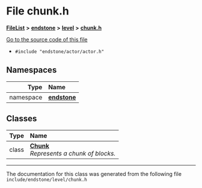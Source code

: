 

# File chunk.h



[**FileList**](files.md) **>** [**endstone**](dir_6cf277b678674f97c7a2b6b3b2447b33.md) **>** [**level**](dir_8e239ca1e5fd0d936d66a30330d3a329.md) **>** [**chunk.h**](chunk_8h.md)

[Go to the source code of this file](chunk_8h_source.md)



* `#include "endstone/actor/actor.h"`













## Namespaces

| Type | Name |
| ---: | :--- |
| namespace | [**endstone**](namespaceendstone.md) <br> |


## Classes

| Type | Name |
| ---: | :--- |
| class | [**Chunk**](classendstone_1_1Chunk.md) <br>_Represents a chunk of blocks._  |



















































------------------------------
The documentation for this class was generated from the following file `include/endstone/level/chunk.h`

